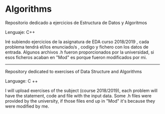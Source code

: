 # Algorithms
Repositorio dedicado a ejercicios de Estructura de Datos y Algoritmos

Lenguaje: C++

Iré subiendo ejercicios de la asignatura de EDA curso 2018/2019 , cada problema tendrá el/los enunciado/s , codigo y fichero
con los datos de entrada. Algunos archivos .h fueron proporcionados por la universidad, si esos ficheros acaban en "Mod" es porque fueron modificados por mi.

-----------------------------

Repository dedicated to exercises of Data Structure and Algorithms

Language: C ++

I will upload exercises of the subject (course 2018/2019), each problem will have the statement, code and file
with the input data. Some .h files were provided by the university, if those files end up in "Mod" it's because they were modified by me.
